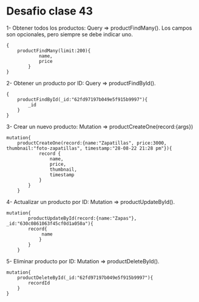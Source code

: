 # Desafio clase 43

1- Obtener todos los productos: Query => productFindMany().
Los campos son opcionales, pero siempre se debe indicar uno.

    {
        productFindMany(limit:200){
                name,
                price
            }
    }

2- Obtener un producto por ID: Query => productFindById().

    {
        productFindById(_id:"62fd97197b049e5f915b9997"){
            _id
        }
    }

3- Crear un nuevo producto: Mutation => productCreateOne(record:{args})

    mutation{
        productCreateOne(record:{name:"Zapatillas", price:3000, thumbnail:"foto-zapatillas", timestamp:"28-08-22 21:28 pm"}){
                record {
                    name,
                    price,
                    thumbnail,
                    timestamp
                }
            }
        }

4- Actualizar un producto por ID: Mutation => productUpdateById().

    mutation{
    	    productUpdateById(record:{name:"Zapas"}, _id:"630c0861063f45cf0d1a050a"){
    	    record{
                 name
                }
            }
        }

5- Eliminar producto por ID: Mutation => productDeleteById().

    mutation{
        productDeleteById(_id:"62fd97197b049e5f915b9997"){
            recordId
        }
    }
